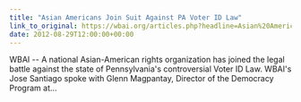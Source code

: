 ```yaml
---
title: "Asian Americans Join Suit Against PA Voter ID Law"
link_to_original: https://wbai.org/articles.php?headline=Asian%20Americans%20Join%20Suit%20Against%20PA%20Voter%20ID%20Law)  
date: 2012-08-29T12:00:00+00:00
---
```

  
WBAI -- A national Asian-American rights organization has joined the legal battle against the state of Pennsylvania's controversial Voter ID Law. WBAI's Jose Santiago spoke with Glenn Magpantay, Director of the Democracy Program at...



